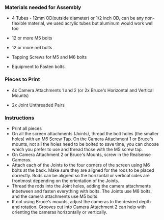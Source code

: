 ### Materials needed for Assembly

- 4 Tubes - 12mm OD(outside diameter) or 1/2 inch OD, can be any non-flexible material, we used acrylic tubes but aluminum would work well too

- 12 or more M5 bolts

- 12 or more m6 bolts  

- Tapping Screws for M5 and M6 bolts

- Equipment to Fasten bolts



### Pieces to Print

- 4x Camera Attachments 1 and 2 (or 2x Bruce's Horizontal and Vertical Mounts)

- 2x Joint Unthreaded Pairs

### Instructions 
-  Print all pieces
-  On all the screen attachments (Joints), thread the bolt holes (the smaller holes) with an M6 Screw Tap. On the Camera Attachment 1 or Bruce's mounts, not all the holes need to be bolted to save time, you can choose which you prefer to use and thread those with the M5 screw tap. 
- On Camera Attachment 2 or Bruce's Mounts, screw in the Realsense Cameras.
- Attach each of the Joints to the four corners of the screen using M6 bolts at the back. Make sure they are aligned for the rods to be placed correctly. Rods can be aligned so the horizontal or vertical sides are frontmost depending on the orientation of the Joints.
-  Thread the rods into the Joint holes, adding the camera attachments inbetween and fasten everything with bolts. The Joints use M6 bolts, and the camera attachments use M5 bolts. 
- If not using Bruce's mounts, adjust the cameras to the desired depth and rotation. Grooves cut into Camera Attachment 2 can help with orienting the cameras horizontally or vertically. 

